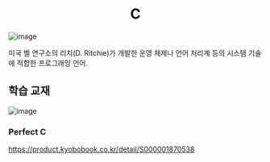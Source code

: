 <h1 align="center">C</h1>

![image](https://user-images.githubusercontent.com/101855570/204325715-9320535f-58e1-4e5d-98bc-8ce679cefe8a.png)

미국 벨 연구소의 리치(D. Ritchie)가 개발한 운영 체제나 언어 처리계 등의 시스템 기술에 적합한 프로그래밍 언어.

## 학습 교재

![image](https://user-images.githubusercontent.com/101855570/204331049-65abf5a2-94c2-46b4-9cac-ab8a39082ebf.png)<h3>Perfect C</h3>
https://product.kyobobook.co.kr/detail/S000001870538
